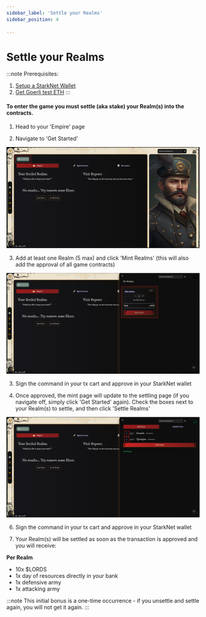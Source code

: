 ```yaml
---
sidebar_label: 'Settle your Realms'
sidebar_position: 4

---
```


# Settle your Realms

:::note
Prerequisites: 
1. [Setup a StarkNet Wallet](./wallet.md)
2. [Get Goerli test ETH](eth.md)
:::

#### To enter the game you must settle (aka stake) your Realm(s) into the contracts. 

1. Head to your 'Empire' page

2. Navigate to 'Get Started' 

![Get started](static/img/alpha/get-started.jpg)

3. Add at least one Realm (5 max) and click 'Mint Realms' (this will also add the approval of all game contracts)

![Mint Realms](static/img/alpha/mint-realms.jpg)

3. Sign the command in your tx cart and approve in your StarkNet wallet

4. Once approved, the mint page will update to the settling page (if you navigate off, simply click 'Get Started' again). Check the boxes next to your Realm(s) to settle, and then click 'Settle Realms'

![settle Realms](static/img/alpha/settle-realms.jpg)

6. Sign the command in your tx cart and approve in your StarkNet wallet

7. Your Realm(s) will be settled as soon as the transaction is approved and you will receive:

**Per Realm**
- 10x $LORDS
- 1x day of resources directly in your bank
- 1x defensive army
- 1x attacking army

:::note
This initial bonus is a one-time occurrence - if you unsettle and settle again, you will not get it again. 
:::
